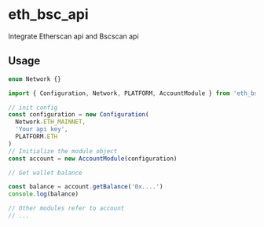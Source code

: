# eth_bsc_api

Integrate Etherscan api and Bscscan api

## Usage

```ts
enum Network {}
```

```ts
import { Configuration, Network, PLATFORM, AccountModule } from 'eth_bsc_api'

// init config
const configuration = new Configuration(
  Network.ETH_MAINNET,
  'Your api key',
  PLATFORM.ETH
)
// Initialize the module object
const account = new AccountModule(configuration)

// Get wallet balance

const balance = account.getBalance('0x....')
console.log(balance)

// Other modules refer to account
// ...
```
